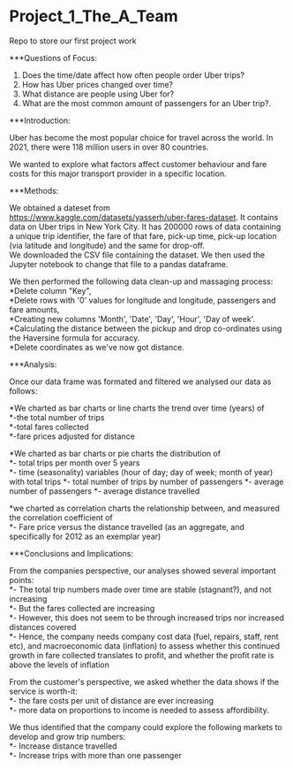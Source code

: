 # Project_1_The_A_Team  
Repo to store our first project work  


***Questions of Focus:  
  
1. Does the time/date affect how often people order Uber trips?  
2. How has Uber prices changed over time?  
3. What distance are people using Uber for?  
4. What are the most common amount of passengers for an Uber trip?.


***Introduction: 

Uber has become the most popular choice for travel across the world. In 2021, there were 118 million users in over 80 countries.  

We wanted to explore what factors affect customer behaviour and fare costs for this major transport provider in a specific location.

***Methods:

We obtained a dateset from https://www.kaggle.com/datasets/yasserh/uber-fares-dataset. It contains data on Uber trips in New York City. It has 200000 rows of data containing a unique trip identifier, the fare of that fare, pick-up time, pick-up location (via latitude and longitude) and the same for drop-off.  
We downloaded the CSV file containing the dataset. We then used the Jupyter notebook to change that file to a pandas dataframe.  


We then performed the following data clean-up and massaging process:  
*Delete column "Key",  
*Delete rows with '0' values for longitude and longitude, passengers and fare amounts,  
*Creating new columns 'Month', 'Date', 'Day', 'Hour', 'Day of week'.  
*Calculating the distance between the pickup and drop co-ordinates using the Haversine formula for accuracy.  
*Delete coordinates as we've now got distance.


***Analysis:  

Once our data frame was formated and filtered we analysed our data as follows:  

*We charted as bar charts or line charts the trend over time (years) of  
*-the total number of trips  
*-total fares collected  
*-fare prices adjusted for distance  

*We charted as bar charts or pie charts the distribution of  
*- total trips per month over 5 years  
*- time (seasonality) variables (hour of day; day of week; month of year) with total trips
*- total number of trips by number of passengers
*- average number of passengers
*- average distance travelled

*we charted as correlation charts the relationship between, and measured the correlation coefficient of  
*- Fare price versus the distance travelled (as an aggregate, and specifically for 2012 as an exemplar year)  


***Conclusions and Implications:  

From the companies perspective, our analyses showed several important points:  
*- The total trip numbers made over time are stable (stagnant?), and not increasing  
*- But the fares collected are increasing  
*- However, this does not seem to be through increased trips nor increased distances covered  
*- Hence, the company needs company cost data (fuel, repairs, staff, rent etc), and macroeconomic data (inflation) to assess whether this continued growth in fare   collected translates to profit, and whether the profit rate is above the levels of inflation 

From the customer's perspective, we asked whether the data shows if the service is worth-it:  
*- the fare costs per unit of distance are ever increasing  
*- more data on proportions to income is needed to assess affordibility.  

We thus identified that the company could explore the following markets to develop and grow trip numbers:  
*- Increase distance travelled  
*- Increase trips with more than one passenger
